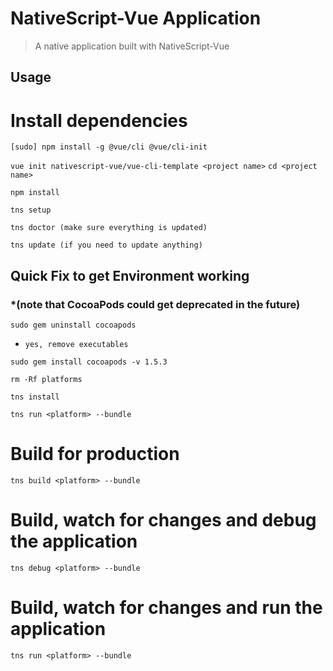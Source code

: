 # NativeScript-Vue Application

> A native application built with NativeScript-Vue

## Usage

<!-- ``` bash -->
# Install dependencies
`[sudo] npm install -g @vue/cli @vue/cli-init`

`vue init nativescript-vue/vue-cli-template <project name>`
`cd <project name>`

`npm install`

`tns setup`

`tns doctor (make sure everything is updated)`

`tns update (if you need to update anything)`

## Quick Fix to get Environment working 
### *(note that CocoaPods could get deprecated in the future)
`sudo gem uninstall cocoapods`<br>
  * `yes, remove executables`

`sudo gem install cocoapods -v 1.5.3`

`rm -Rf platforms`

`tns install`

`tns run <platform> --bundle`




# Build for production
`tns build <platform> --bundle`

# Build, watch for changes and debug the application
`tns debug <platform> --bundle`

# Build, watch for changes and run the application
`tns run <platform> --bundle`
```# vue-ns-env
